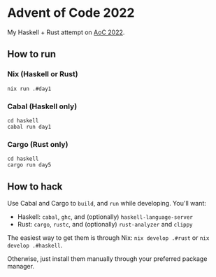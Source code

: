 # Advent of Code 2022

My Haskell + Rust attempt on [AoC 2022](https://adventofcode.com/2022).

## How to run

### Nix (Haskell or Rust)

```
nix run .#day1
```

### Cabal (Haskell only)

```
cd haskell
cabal run day1
```

### Cargo (Rust only)

```
cd haskell
cargo run day5
```

## How to hack

Use Cabal and Cargo to `build`, and `run` while developing. You'll want:
- Haskell: `cabal`, `ghc`, and (optionally) `haskell-language-server`
- Rust: `cargo`, `rustc`, and (optionally) `rust-analyzer` and `clippy`

The easiest way to get them is through Nix: `nix develop .#rust` or `nix develop .#haskell`.

Otherwise, just install them manually through your preferred package manager.
